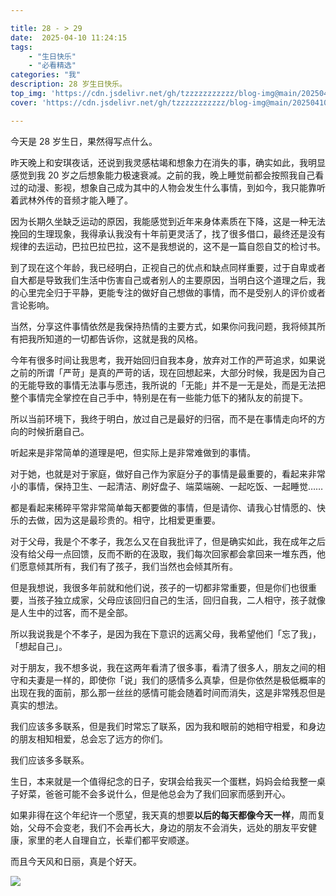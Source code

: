 ```yaml
---

title: 28 - > 29  
date:  2025-04-10 11:24:15  
tags:  
    - "生日快乐"
    - "必看精选"
categories: "我"  
description: 28 岁生日快乐。
top_img: 'https://cdn.jsdelivr.net/gh/tzzzzzzzzzzz/blog-img@main/20250410112307540.png'  
cover: 'https://cdn.jsdelivr.net/gh/tzzzzzzzzzzz/blog-img@main/20250410112307540.png'

---
```

今天是 28 岁生日，果然得写点什么。

昨天晚上和安琪夜话，还说到我灵感枯竭和想象力在消失的事，确实如此，我明显感觉到我 20 岁之后想象能力极速衰减。之前的我，晚上睡觉前都会按照我自己看过的动漫、影视，想象自己成为其中的人物会发生什么事情，到如今，我只能靠听着武林外传的音频才能入睡了。

因为长期久坐缺乏运动的原因，我能感觉到近年来身体素质在下降，这是一种无法挽回的生理现象，我得承认我没有十年前更灵活了，找了很多借口，最终还是没有规律的去运动，巴拉巴拉巴拉，这不是我想说的，这不是一篇自怨自艾的检讨书。

到了现在这个年龄，我已经明白，正视自己的优点和缺点同样重要，过于自卑或者自大都是导致我们生活中伤害自己或者别人的主要原因，当明白这个道理之后，我的心里完全归于平静，更能专注的做好自己想做的事情，而不是受别人的评价或者言论影响。

当然，分享这件事情依然是我保持热情的主要方式，如果你问我问题，我将倾其所有把我所知道的一切都告诉你，这就是我的风格。

今年有很多时间让我思考，我开始回归自我本身，放弃对工作的严苛追求，如果说之前的所谓「严苛」是真的严苛的话，现在回想起来，大部分时候，我是因为自己的无能导致的事情无法事与愿违，我所说的「无能」并不是一无是处，而是无法把整个事情完全掌控在自己手中，特别是在有一些能力低下的猪队友的前提下。

所以当前环境下，我终于明白，放过自己是最好的归宿，而不是在事情走向坏的方向的时候折磨自己。

听起来是非常简单的道理是吧，但实际上是非常难做到的事情。

对于她，也就是对于家庭，做好自己作为家庭分子的事情是最重要的，看起来非常小的事情，保持卫生、一起清洁、刷好盘子、端菜端碗、一起吃饭、一起睡觉……

都是看起来稀碎平常非常简单每天都要做的事情，但是请你、请我心甘情愿的、快乐的去做，因为这是最珍贵的。相守，比相爱更重要。

对于父母，我是个不孝子，我怎么又在自我批评了，但是确实如此，我在成年之后没有给父母一点回馈，反而不断的在汲取，我们每次回家都会拿回来一堆东西，他们愿意倾其所有，我们有了孩子，我们当然也会倾其所有。

但是我想说，我很多年前就和他们说，孩子的一切都非常重要，但是你们也很重要，当孩子独立成家，父母应该回归自己的生活，回归自我，二人相守，孩子就像是人生中的过客，而不是全部。

所以我说我是个不孝子，是因为我在下意识的远离父母，我希望他们「忘了我」，「想起自己」。

对于朋友，我不想多说，我在这两年看清了很多事，看清了很多人，朋友之间的相守和夫妻是一样的，即使你「说」我们的感情多么真挚，但是你依然是极低概率的出现在我的面前，那么那一丝丝的感情可能会随着时间而消失，这是非常残忍但是真实的想法。

我们应该多多联系，但是我们时常忘了联系，因为我和眼前的她相守相爱，和身边的朋友相知相爱，总会忘了远方的你们。

我们应该多多联系。

生日，本来就是一个值得纪念的日子，安琪会给我买一个蛋糕，妈妈会给我整一桌子好菜，爸爸可能不会多说什么，但是他总会为了我们回家而感到开心。

如果非得在这个年纪许一个愿望，我天真的想要**以后的每天都像今天一样**，周而复始，父母不会变老，我们不会再长大，身边的朋友不会消失，远处的朋友平安健康，家里的老人自理自立，长辈们都平安顺遂。

而且今天风和日丽，真是个好天。

![](https://cdn.jsdelivr.net/gh/tzzzzzzzzzzz/blog-img@main/20250410112307540.png)
